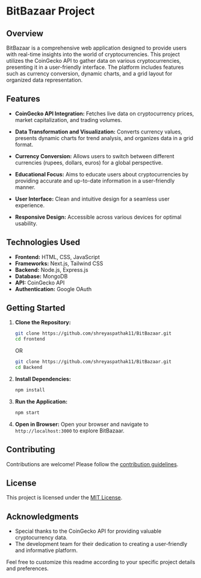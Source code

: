 # BitBazaar Project

## Overview

BitBazaar is a comprehensive web application designed to provide users with real-time insights into the world of cryptocurrencies. This project utilizes the CoinGecko API to gather data on various cryptocurrencies, presenting it in a user-friendly interface. The platform includes features such as currency conversion, dynamic charts, and a grid layout for organized data representation.

## Features

- **CoinGecko API Integration:** Fetches live data on cryptocurrency prices, market capitalization, and trading volumes.

- **Data Transformation and Visualization:** Converts currency values, presents dynamic charts for trend analysis, and organizes data in a grid format.

- **Currency Conversion:** Allows users to switch between different currencies (rupees, dollars, euros) for a global perspective.

- **Educational Focus:** Aims to educate users about cryptocurrencies by providing accurate and up-to-date information in a user-friendly manner.

- **User Interface:** Clean and intuitive design for a seamless user experience.

- **Responsive Design:** Accessible across various devices for optimal usability.

## Technologies Used

- **Frontend:** HTML, CSS, JavaScript
- **Frameworks:** Next.js, Tailwind CSS
- **Backend:** Node.js, Express.js
- **Database:** MongoDB
- **API:** CoinGecko API
- **Authentication:** Google OAuth

## Getting Started

1. **Clone the Repository:**
   ```bash
   git clone https://github.com/shreyaspathak11/BitBazaar.git
   cd frontend
   ```
   OR
    ```bash
   git clone https://github.com/shreyaspathak11/BitBazaar.git
   cd Backend
   ```

3. **Install Dependencies:**
   ```bash
   npm install
   ```

4. **Run the Application:**
   ```bash
   npm start
   ```

5. **Open in Browser:**
   Open your browser and navigate to `http://localhost:3000` to explore BitBazaar.

## Contributing

Contributions are welcome! Please follow the [contribution guidelines](CONTRIBUTING.md).

## License

This project is licensed under the [MIT License](LICENSE).

## Acknowledgments

- Special thanks to the CoinGecko API for providing valuable cryptocurrency data.
- The development team for their dedication to creating a user-friendly and informative platform.
  
Feel free to customize this readme according to your specific project details and preferences.
